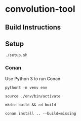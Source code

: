 # convolution-tool

## Build Instructions

## Setup

```bash
./setup.sh
```

### Conan

Use Python 3 to run Conan. 

`python3 -m venv env`

`source ./env/bin/activate`

`mkdir build && cd build`

`conan install .. --build=missing`


